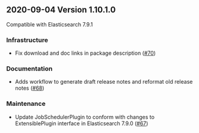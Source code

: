 ## 2020-09-04 Version 1.10.1.0

Compatible with Elasticsearch 7.9.1

### Infrastructure
* Fix download and doc links in package description ([#70](https://github.com/opendistro-for-elasticsearch/job-scheduler/pull/70))

### Documentation
* Adds workflow to generate draft release notes and reformat old release notes ([#68](https://github.com/opendistro-for-elasticsearch/job-scheduler/pull/68))

### Maintenance
* Update JobSchedulerPlugin to conform with changes to ExtensiblePlugin interface in Elasticsearch 7.9.0 ([#67](https://github.com/opendistro-for-elasticsearch/job-scheduler/pull/67))
